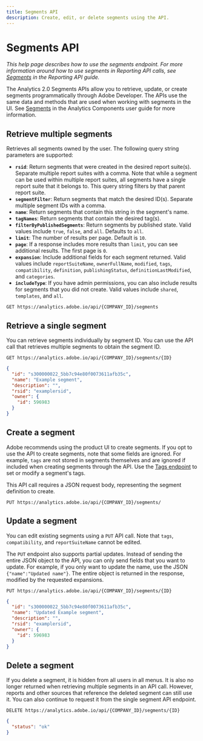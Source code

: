 ```yaml
---
title: Segments API
description: Create, edit, or delete segments using the API.
---
```


# Segments API

*This help page describes how to use the segments endpoint. For more information around how to use segments in Reporting API calls, see [Segments](../reports/segments.md) in the Reporting API guide.*

The Analytics 2.0 Segments APIs allow you to retrieve, update, or create segments programmatically through Adobe Developer. The APIs use the same data and methods that are used when working with segments in the UI. See [Segments](https://experienceleague.adobe.com/docs/analytics/components/segmentation/seg-home.html) in the Analytics Components user guide for more information.

## Retrieve multiple segments

Retrieves all segments owned by the user. The following query string parameters are supported:

* **`rsid`**: Return segments that were created in the desired report suite(s). Separate multiple report suites with a comma. Note that while a segment can be used within multiple report suites, all segments have a single report suite that it belongs to. This query string filters by that parent report suite.
* **`segmentFilter`**: Return segments that match the desired ID(s). Separate multiple segment IDs with a comma.
* **`name`**: Return segments that contain this string in the segment's name.
* **`tagNames`**: Return segments that contain the desired tag(s).
* **`filterByPublishedSegments`**: Return segments by published state. Valid values include `true`, `false`, and `all`. Defaults to `all`.
* **`limit`**: The number of results per page. Default is `10`.
* **`page`**: If a response includes more results than `limit`, you can see additional results. The first page is `0`.
* **`expansion`**: Include additional fields for each segment returned. Valid values include `reportSuiteName`, `ownerFullName`, `modified`, `tags`, `compatibility`, `definition`, `publishingStatus`, `definitionLastModified`, and `categories`.
* **`includeType`**: If you have admin permissions, you can also include results for segments that you did not create. Valid values include `shared`, `templates`, and `all`.

`GET https://analytics.adobe.io/api/{COMPANY_ID}/segments`

## Retrieve a single segment

You can retrieve segments individually by segment ID. You can use the API call that retrieves multiple segments to obtain the segment ID.

`GET https://analytics.adobe.io/api/{COMPANY_ID}/segments/{ID}`

```json
{
  "id": "s300000022_5bb7c94e80f0073611afb35c",
  "name": "Example segment",
  "description": "",
  "rsid": "examplersid",
  "owner": {
    "id": 596983
  }
}
```

## Create a segment

Adobe recommends using the product UI to create segments. If you opt to use the API to create segments, note that some fields are ignored. For example, `tags` are not stored in segments themselves and are ignored if included when creating segments through the API. Use the [Tags endpoint](../componentmetadata/tags.md) to set or modify a segment's tags.

This API call requires a JSON request body, representing the segment definition to create.

`PUT https://analytics.adobe.io/api/{COMPANY_ID}/segments/`

## Update a segment

You can edit existing segments using a `PUT` API call. Note that `tags`, `compatibility`, and `reportSuiteName` cannot be edited.

The `PUT` endpoint also supports partial updates. Instead of sending the entire JSON object to the API, you can only send fields that you want to update. For example, if you only want to update the name, use the JSON `{"name":"Updated name"}`. The entire object is returned in the response, modified by the requested expansions.

`PUT https://analytics.adobe.io/api/{COMPANY_ID}/segments/{ID}`

```json
{
  "id": "s300000022_5bb7c94e80f0073611afb35c",
  "name": "Updated Example segment",
  "description": "",
  "rsid": "examplersid",
  "owner": {
    "id": 596983
  }
}
```

## Delete a segment

If you delete a segment, it is hidden from all users in all menus. It is also no longer returned when retrieving multiple segments in an API call. However, reports and other sources that reference the deleted segment can still use it. You can also continue to request it from the single segment API endpoint.

`DELETE https://analytics.adobe.io/api/{COMPANY_ID}/segments/{ID}`

```json
{
  "status": "ok"
}
```
